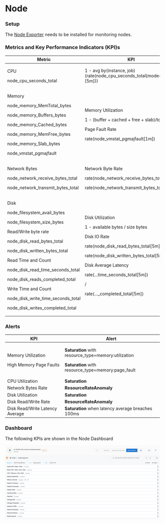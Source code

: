 # Node

### Setup

The [Node Exporter](https://github.com/prometheus/node\_exporter) needs to be installed for monitoring nodes.

### Metrics and Key Performance Indicators (KPI)s

| **Metric**                                                                                                                                                                                                                                                                                                                                                                                        | **KPI**                                                                                                                                                                                                                                                                                 |
| ------------------------------------------------------------------------------------------------------------------------------------------------------------------------------------------------------------------------------------------------------------------------------------------------------------------------------------------------------------------------------------------------- | --------------------------------------------------------------------------------------------------------------------------------------------------------------------------------------------------------------------------------------------------------------------------------------- |
| <p>CPU</p><p>node_cpu_seconds_total</p>                                                                                                                                                                                                                                                                                                                                                           | 1 - avg by(instance, job)(rate(node\_cpu\_seconds\_total{mode="idle"}\[5m]))                                                                                                                                                                                                            |
| <p>Memory</p><p>node_memory_MemTotal_bytes</p><p>node_memory_Buffers_bytes</p><p>node_memory_Cached_bytes</p><p>node_memory_MemFree_bytes</p><p>node_memory_Slab_bytes</p><p>node_vmstat_pgmajfault</p>                                                                                                                                                                                           | <p>Memory Utilization</p><p>1 - (buffer + cached + free + slab)/total</p><p>Page Fault Rate</p><p>rate(node_vmstat_pgmajfault[1m])</p>                                                                                                                                                  |
| <p>Network Bytes</p><p>node_network_receive_bytes_total</p><p>node_network_transmit_bytes_total</p>                                                                                                                                                                                                                                                                                               | <p>Network Byte Rate</p><p>rate(node_network_receive_bytes_total[5m])</p><p>rate(node_network_transmit_bytes_total[5m])</p>                                                                                                                                                             |
| <p>Disk</p><p>node_filesystem_avail_bytes</p><p>node_filesystem_size_bytes</p><p>Read/Write byte rate</p><p>node_disk_read_bytes_total</p><p>node_disk_written_bytes_total</p><p>Read Time and Count</p><p>node_disk_read_time_seconds_total</p><p>node_disk_reads_completed_total</p><p>Write Time and Count</p><p>node_disk_write_time_seconds_total</p><p>node_disk_writes_completed_total</p> | <p>Disk Utilization</p><p>1 - available bytes / size bytes</p><p>Disk IO Rate</p><p>rate(node_disk_read_bytes_total[5m])</p><p>rate(node_disk_written_bytes_total[5m])</p><p>Disk Average Latency</p><p>rate(...time_seconds_total[5m])</p><p>/</p><p>rate(..._completed_total[5m])</p> |

### Alerts

| **KPI**                                                 | **Alert**                                                                                                                                       |
| ------------------------------------------------------- | ----------------------------------------------------------------------------------------------------------------------------------------------- |
| <p>Memory Utilization</p><p>High Memory Page Faults</p> | <p><strong>Saturation</strong> with resource_type=memory:utilization</p><p><strong>Saturation</strong> with resource_type=memory:page_fault</p> |
| CPU Utilization                                         | **Saturation**                                                                                                                                  |
| Network Bytes Rate                                      | **ResourceRateAnomaly**                                                                                                                         |
| Disk Utilization                                        | **Saturation**                                                                                                                                  |
| Disk Read/Write Rate                                    | **ResourceRateAnomaly**                                                                                                                         |
| Disk Read/Write Latency Average                         | **Saturation** when latency average breaches 100ms                                                                                              |

### Dashboard

The following KPIs are shown in the Node Dashboard

![](<../../.gitbook/assets/image (21).png>)
